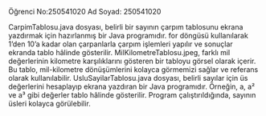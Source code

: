 Öğrenci No:250541020
Ad Soyad: 250541020

CarpimTablosu.java dosyası, belirli bir sayının çarpım tablosunu ekrana yazdırmak için hazırlanmış bir Java programıdır. 
for döngüsü kullanılarak 1’den 10’a kadar olan çarpanlarla çarpım işlemleri yapılır ve sonuçlar ekranda tablo hâlinde gösterilir.
MilKilometreTablosu.jpeg, farklı mil değerlerinin kilometre karşılıklarını gösteren bir tabloyu görsel olarak içerir.
Bu tablo, mil-kilometre dönüşümlerini kolayca görmemizi sağlar ve referans olarak kullanılabilir.
UsluSayilarTablosu.java dosyası, belirli sayılar için üs değerlerini hesaplayıp ekrana yazdıran bir Java programıdır. 
Örneğin, a, a² ve a³ gibi değerler tablo hâlinde gösterilir. Program çalıştırıldığında, sayının üsleri kolayca görülebilir.
